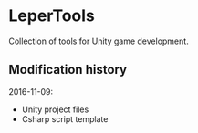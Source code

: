# LeperTools
Collection of tools for Unity game development.

## Modification history
2016-11-09:
+ Unity project files
+ Csharp script template